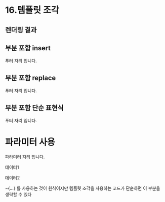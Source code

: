 # 16.템플릿 조각

## 렌더링 결과
<h2>부분 포함 insert</h2>
<div><footer>
  푸터 자리 입니다.
</footer></div>

<h2>부분 포함 replace</h2>
<footer>
  푸터 자리 입니다.
</footer>

<h2>부분 포함 단순 표현식</h2>
<footer>
  푸터 자리 입니다.
</footer>

<h1>파라미터 사용</h1>
<footer>
  <p>파라미터 자리 입니다.</p>
  <p>데이터1</p>
  <p>데이터2</p>
</footer>


~{...} 를 사용하는 것이 원칙이지만 템플릿 조각을 사용하는 코드가 단순하면 이 부분을 생략할 수 있다